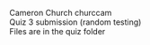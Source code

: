 Cameron Church churccam             
Quiz 3 submission (random testing)           
Files are in the quiz folder
